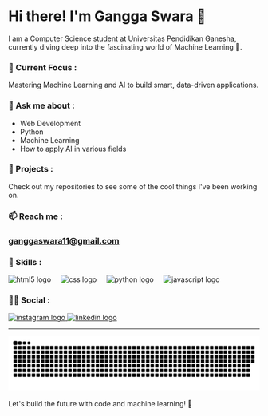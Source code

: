 # Hi there! I'm Gangga Swara 👋

I am a Computer Science student at Universitas Pendidikan Ganesha, currently diving deep into the fascinating world of Machine Learning 🤖.

### 🔭 Current Focus :

Mastering Machine Learning and AI to build smart, data-driven applications.

### 💬 Ask me about :

- Web Development
- Python
- Machine Learning
- How to apply AI in various fields

### 📂 Projects :

Check out my repositories to see some of the cool things I've been working on.

### 📫 Reach me :

### ganggaswara11@gmail.com


### 🔱 Skills :

<div align="left">
  <img src="https://cdn.jsdelivr.net/gh/devicons/devicon/icons/html5/html5-original.svg" height="30" alt="html5 logo"  />
  <img width="12" />
  <img src="https://cdn.jsdelivr.net/gh/devicons/devicon/icons/css3/css3-original.svg" height="30" alt="css logo"  />
  <img width="12" />
  <img src="https://cdn.jsdelivr.net/gh/devicons/devicon/icons/python/python-original.svg" height="30" alt="python logo"  />
  <img width="12" />
  <img src="https://cdn.jsdelivr.net/gh/devicons/devicon/icons/javascript/javascript-original.svg" height="30" alt="javascript logo"  />
</div>


### ⛓️‍💥 Social :
<div align="left">
  <a href="https://instagram.com/ganggaswaraa" target="_blank">
    <img src="https://img.shields.io/static/v1?message=Instagram&logo=instagram&label=&color=E4405F&logoColor=white&labelColor=&style=for-the-badge" height="35" alt="instagram logo"  />
  </a>
  <a href="www.linkedin.com/in/gangga-swara" target="_blank">
    <img src="https://img.shields.io/static/v1?message=LinkedIn&logo=linkedin&label=&color=0077B5&logoColor=white&labelColor=&style=for-the-badge" height="35" alt="linkedin logo"  />
  </a>
</div>

---
![GitHub Contribution Grid Snake](github-contribution-grid-snake-dark.svg)

Let's build the future with code and machine learning! 🚀
